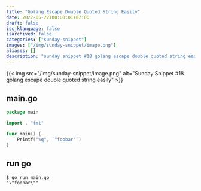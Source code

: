 ```yaml
---
title: "Golang Escape Double Quoted String Easily"
date: 2022-05-22T00:00:01+07:00
draft: false
iscjklanguage: false
isarchived: false
categories: ["sunday-snippet"]
images: ["/img/sunday-snippet/image.png"]
aliases: []
description: "sunday snippet #18 golang escape double quoted string easily"
---
```


{{< img src="/img/sunday-snippet/image.png" alt="Sunday Snippet #18 golang escape double quoted string easily" >}}

## main.go

```go
package main

import . "fmt"

func main() {
	Printf("%q", `"foobar"`)
}
```

## run go

```shell
$ go run main.go
"\"foobar\""
```